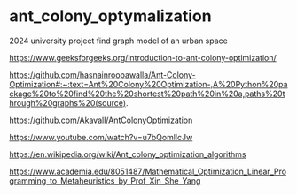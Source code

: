 # ant_colony_optymalization
2024 university project
find graph model of an urban space

https://www.geeksforgeeks.org/introduction-to-ant-colony-optimization/


https://github.com/hasnainroopawalla/Ant-Colony-Optimization#:~:text=Ant%20Colony%20Optimization-,A%20Python%20package%20to%20find%20the%20shortest%20path%20in%20a,paths%20through%20graphs%20(source).


https://github.com/Akavall/AntColonyOptimization


https://www.youtube.com/watch?v=u7bQomllcJw


https://en.wikipedia.org/wiki/Ant_colony_optimization_algorithms


https://www.academia.edu/8051487/Mathematical_Optimization_Linear_Programming_to_Metaheuristics_by_Prof_Xin_She_Yang
